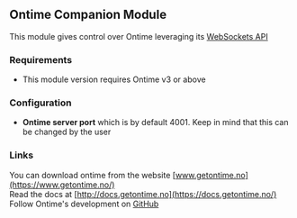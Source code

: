 ## Ontime Companion Module

This module gives control over Ontime leveraging its [WebSockets API](https://docs.getontime.no/api/protocols/websockets/)

### Requirements
- This module version requires Ontime v3 or above

### Configuration
- **Ontime server port** which is by default 4001. Keep in mind that this can be changed by the user

### Links
You can download ontime from the website [www.getontime.no](https://www.getontime.no/) \
Read the docs at [http://docs.getontime.no](https://docs.getontime.no/) \
Follow Ontime's development on [GitHub](https://github.com/cpvalente/ontime)
